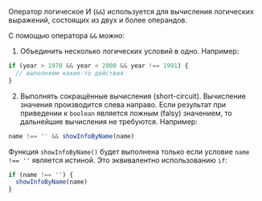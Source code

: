 Оператор логическое И (`&&`) используется для вычисления логических выражений, состоящих из двух и более операндов.

С помощью оператора `&&` можно:

1. Объединить несколько логических условий в одно. Например:

```js
if (year > 1970 && year < 2000 && year !== 1991) {
  // выполняем какие-то действия
}
```

2. Выполнять сокращённые вычисления (short-circuit). Вычисление значения производится слева направо. Если результат при приведении к `boolean` является ложным (falsy) значением, то дальнейшие вычисления не требуются. Например:

```js
name !== '' && showInfoByName(name)
```

Функция `showInfoByName()` будет выполнена только если условие `name !== ''` является истиной. Это эквивалентно использованию `if`:


```js
if (name !== '') {
  showInfoByName(name)
}

```
